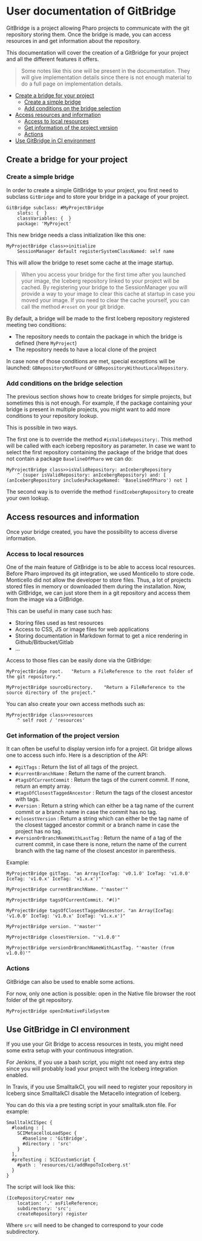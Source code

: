 # User documentation of GitBridge

GitBridge is a project allowing Pharo projects to communicate with the git repository storing them. Once the bridge is made, you can access resources in and get information about the repository.

This documentation will cover the creation of a GitBridge for your project and all the different features it offers.

> Some notes like this one will be present in the documentation. They will give implementation details since there is not enough material to do a full page on implementation details.

- [Create a bridge for your project](#create-a-bridge-for-your-project)
  * [Create a simple bridge](#create-a-simple-bridge)
  * [Add conditions on the bridge selection](#add-conditions-on-the-bridge-selection)
- [Access resources and information](#access-resources-and-information)
  * [Access to local resources](#access-to-local-resources)
  * [Get information of the project version](#get-information-of-the-project-version)
  * [Actions](#actions)
- [Use GitBridge in CI environment](#use-gitbridge-in-ci-environment)

## Create a bridge for your project

### Create a simple bridge

In order to create a simple GitBridge to your project, you first need to subclass `GitBridge` and to store your bridge in a package of your project.

```Smalltalk
GitBridge subclass: #MyProjectBridge
	slots: {  }
	classVariables: {  }
	package: 'MyProject'
```

This new bridge needs a class initialization like this one:

```Smalltalk
MyProjectBridge class>>initialize
	SessionManager default registerSystemClassNamed: self name
```

This will allow the bridge to reset some cache at the image startup.

> When you access your bridge for the first time after you launched your image, the Iceberg repository linked to your project will be cached. By registering your bridge to the SessionManager you will provide a way to your image to clear this cache at startup in case you moved your image. If you need to clear the cache yourself, you can call the method `#reset` on your git bridge.

By default, a bridge will be made to the first Iceberg repository registered meeting two conditions:
- The repository needs to contain the package in which the bridge is defined (here `MyProject`)
- The repository needs to have a local clone of the project

In case none of those conditions are met, special exceptions will be launched: `GBRepositoryNotFound` or `GBRepositoryWithoutLocalRepository`.

### Add conditions on the bridge selection

The previous section shows how to create bridges for simple projects, but sometimes this is not enough. For example, if the package containing your bridge is present in multiple projects, you might want to add more conditions to your repository lookup.

This is possible in two ways.

The first one is to override the method `#isValideRepository:`. This method will be called with each iceberg repository as parameter. In case we want to select the first repository containing the package of the bridge that does not contain a package `BaselineOfPharo` we can do:

```Smalltalk
MyProjectBridge class>>isValidRepository: anIcebergRepository
	^ (super isValidRepository: anIcebergRepository) and: [ (anIcebergRepository includesPackageNamed: 'BaselineOfPharo') not ]
```

The second way is to override the method `findIcebergRepository` to create your own lookup.

## Access resources and information

Once your bridge created, you have the possibility to access diverse information.

### Access to local resources

One of the main feature of GitBridge is to be able to access local resources. Before Pharo improved its git integration, we used Monticello to store code. Monticello did not allow the developer to store files. Thus, a lot of projects stored files in memory or downloaded them during the installation. Now, with GitBridge, we can just store them in a git repository and access them from the image via a GitBridge.

This can be useful in many case such has:
- Storing files used as test resources
- Access to CSS, JS or image files for web applications
- Storing documentation in Markdown format to get a nice rendering in Github/Bitbucket/Gitlab
- ...

Access to those files can be easily done via the GitBridge:

```Smalltalk
MyProjectBridge root.	"Return a FileReference to the root folder of the git repository."

MyProjectBridge sourceDirectory.	"Return a FileReference to the source directory of the project."
```

You can also create your own access methods such as:

```Smalltalk
MyProjectBridge class>>resources
	^ self root / 'resources'
```

### Get information of the project version

It can often be useful to display version info for a project. Git bridge allows one to access such info. Here is a description of the API:
- `#gitTags` : Return the list of all tags of the project.
- `#currentBranchName` : Return the name of the current branch.
- `#tagsOfCurrentCommit` : Return the tags of the current commit. If none, return an empty array.
- `#tagsOfClosestTaggedAncestor` : Return the tags of the closest ancestor with tags.
- `#version` : Return a string which can either be a tag name of the current commit or a branch name in case the commit has no tag.
- `#closestVersion` :  Return a string which can either be the tag name of the closest tagged ancestor commit or a branch name in case the project has no tag.
- `#versionOrBranchNameWithLastTag` : Return the name of a tag of the current commit, in case there is none, return the name of the current branch with the tag name of the closest ancestor in parenthesis.

Example: 

```Smalltalk
MyProjectBridge gitTags. "an Array(IceTag: 'v0.1.0' IceTag: 'v1.0.0' IceTag: 'v1.0.x' IceTag: 'v1.x.x')"

MyProjectBridge currentBranchName. "'master'"

MyProjectBridge tagsOfCurrentCommit. "#()"

MyProjectBridge tagsOfClosestTaggedAncestor. "an Array(IceTag: 'v1.0.0' IceTag: 'v1.0.x' IceTag: 'v1.x.x')"

MyProjectBridge version. "'master'"

MyProjectBridge closestVersion. "'v1.0.0'"

MyProjectBridge versionOrBranchNameWithLastTag. "'master (from v1.0.0)'"
```

### Actions

GitBridge can also be used to enable some actions.

For now, only one action is possible: open in the Native file browser the root folder of the git repository.

```Smalltalk
MyProjectBridge openInNativeFileSystem
```

## Use GitBridge in CI environment

If you use your Git Bridge to access resources in tests, you might need some extra setup with your continuous integration.

For Jenkins, if you use a bash script, you might not need any extra step since you will probably load your project with the Iceberg integration enabled.

In Travis, if you use SmalltalkCI, you will need to register your repository in Iceberg since SmalltalkCI disable the Metacello integration of Iceberg.

You can do this via a pre testing script in your smalltalk.ston file. For example:

```Smalltalk
SmalltalkCISpec {
  #loading : [
    SCIMetacelloLoadSpec {
      #baseline : 'GitBridge',
      #directory : 'src'
    }
  ],
  #preTesting : SCICustomScript {
    #path : 'resources/ci/addRepoToIceberg.st'
  }
}
```

The script will look like this:

```Smalltalk
(IceRepositoryCreator new
	location: '.' asFileReference;
	subdirectory: 'src';
	createRepository) register
```

Where `src` will need to be changed to correspond to your code subdirectory.
